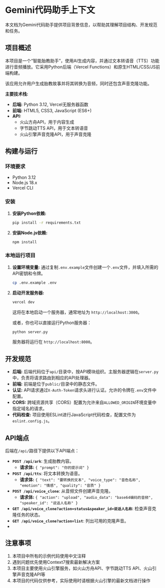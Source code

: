 # Gemini代码助手上下文

本文档为Gemini代码助手提供项目背景信息，以帮助其理解项目结构、开发规范和任务。

## 项目概述

本项目是一个“智能胎教助手”，使用AI生成内容，并通过文本转语音（TTS）功能进行音频播放。它采用Python后端（Vercel Functions）和原生HTML/CSS/JS前端构建。

该应用允许用户生成胎教故事并将其转换为音频，同时还包含声音克隆功能。

**主要技术栈:**

*   **后端:** Python 3.12, Vercel无服务器函数
*   **前端:** HTML5, CSS3, JavaScript (ES6+)
*   **API:**
    *   火山方舟API，用于内容生成
    *   字节跳动TTS API，用于文本转语音
    *   火山引擎声音克隆API，用于声音克隆

## 构建与运行

### 环境要求

*   Python 3.12
*   Node.js 18.x
*   Vercel CLI

### 安装

1.  **安装Python依赖:**
    ```bash
    pip install -r requirements.txt
    ```

2.  **安装Node.js依赖:**
    ```bash
    npm install
    ```

### 本地运行项目

1.  **设置环境变量:**
    通过复制`.env.example`文件创建一个`.env`文件，并填入所需的API密钥和令牌。
    ```bash
    cp .env.example .env
    ```

2.  **启动开发服务器:**
    ```bash
    vercel dev
    ```
    这将在本地启动一个服务器，通常地址为 `http://localhost:3000`。

    或者，你也可以直接运行Python服务器：
    ```bash
    python server.py
    ```
    服务器将运行在 `http://localhost:8000`。

## 开发规范

*   **后端:** 后端代码位于`api/`目录中，按API模块组织。主服务器逻辑在`server.py`中，负责将请求路由到相应的API处理器。
*   **前端:** 前端是位于`public/`目录中的静态文件。
*   **认证:** API请求通过`X-Auth-Token`请求头进行认证。允许的令牌在`.env`文件中配置。
*   **CORS:** 跨域资源共享（CORS）配置为允许来自`ALLOWED_ORIGIN`环境变量中指定域名的请求。
*   **代码检查:** 项目使用ESLint进行JavaScript代码检查，配置文件为`eslint.config.js`。

## API端点

后端在`/api/`路径下提供以下API端点：

*   **`POST /api/ark`**: 生成胎教内容。
    *   **请求体:** `{ "prompt": "你的提示词" }`
*   **`POST /api/tts`**: 将文本转换为语音。
    *   **请求体:** `{ "text": "要转换的文本", "voice_type": "音色名称", "emotion": "情感", "quality": "音质" }`
*   **`POST /api/voice_clone`**: 从音频文件创建声音克隆。
    *   **请求体:** `{ "action": "upload", "audio_data": "base64编码的音频", "speaker_id": "说话人名称" }`
*   **`GET /api/voice_clone?action=status&speaker_id=说话人名称`**: 检查声音克隆任务的状态。
*   **`GET /api/voice_clone?action=list`**: 列出可用的克隆声音。
*   

## 注意事项
1. 本项目中所有的示例代码使用中文注释
2. 遇到问题优先使用Context7搜索最新解决方案
3. 本项目主要使用火山引擎服务，如火山方舟API、字节跳动TTS API、火山引擎声音克隆API等
4. 本项目的代码仅供参考，实际使用时请根据火山引擎的最新文档进行操作